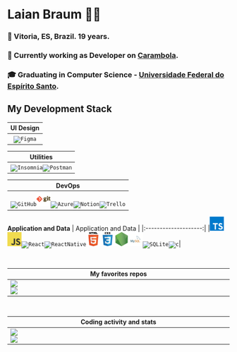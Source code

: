 #  Laian Braum :man_technologist:

### :pushpin: Vitoria, ES, Brazil. 19 years.
### :office: Currently working as Developer on [Carambola](https://carambola.com.vc/). 
### :mortar_board: Graduating in Computer Science - [Universidade Federal do Espírito Santo](https://www.ufes.br/).
## My Development Stack

| UI Design |
|:----------:|
|<code><img height="32" src="https://miro.medium.com/max/5236/1*jNGdZPcjAINHhBERw_gwPA.jpeg" alt="Figma"/></code>|

| Utilities |
|:---------:|
|<code><img height="32" src="https://dashboard.snapcraft.io/site_media/appmedia/2018/04/twitter-card-icon.png" alt="Insomnia"/></code><code><img height="32" src="https://user-images.githubusercontent.com/2676579/34940598-17cc20f0-f9be-11e7-8c6d-f0190d502d64.png" alt="Postman"/></code>|

| DevOps |
|:--------:|
| <code><img height="32" src="https://cdn3.iconfinder.com/data/icons/inficons/512/github.png" alt="GitHub"/></code><code><img height="32" src="https://raw.githubusercontent.com/github/explore/80688e429a7d4ef2fca1e82350fe8e3517d3494d/topics/git/git.png" alt="Git"/></code><code><img height="32" src="https://encrypted-tbn0.gstatic.com/images?q=tbn:ANd9GcQwo0cF6gs2O4yMtgV-aFKvrh102fegcGdOIQ&usqp=CAU" alt="Azure"/></code><code><img height="32" src="https://cdn.iconscout.com/icon/free/png-512/notion-1693557-1442598.png" alt="Notion"/></code><code><img height="32" src="https://cdn.iconscout.com/icon/free/png-512/trello-6-569395.png" alt="Trello"/></code>|

**Application and Data**
| Application and Data |
|:--------------------:|
|<code><img height="32" src="https://raw.githubusercontent.com/github/explore/80688e429a7d4ef2fca1e82350fe8e3517d3494d/topics/typescript/typescript.png" alt="Typescript"/></code><code><img height="32" src="https://raw.githubusercontent.com/github/explore/80688e429a7d4ef2fca1e82350fe8e3517d3494d/topics/javascript/javascript.png" alt="Javascript"/></code><code><img height="32" src="https://microsoft.github.io/react-native-windows/img/header_logo.svg" alt="React"/></code><code><img height="32" src="https://encrypted-tbn0.gstatic.com/images?q=tbn:ANd9GcR-epwFI5D7fkPzU4LX3PqdZqTgkleHQb1n8Q&usqp=CAU" color="white" alt="ReactNative"/></code><code><img height="32" src="https://raw.githubusercontent.com/github/explore/80688e429a7d4ef2fca1e82350fe8e3517d3494d/topics/html/html.png" alt="HTML5"/></code><code><img height="32" src="https://raw.githubusercontent.com/github/explore/80688e429a7d4ef2fca1e82350fe8e3517d3494d/topics/css/css.png" alt="CSS"/></code><code><img height="32" src="https://raw.githubusercontent.com/github/explore/80688e429a7d4ef2fca1e82350fe8e3517d3494d/topics/nodejs/nodejs.png" alt="Nodejs"/></code><code><img height="32" src="https://raw.githubusercontent.com/github/explore/80688e429a7d4ef2fca1e82350fe8e3517d3494d/topics/mysql/mysql.png" alt="MySQL"/></code><code><img height="32" src="https://upload.wikimedia.org/wikipedia/commons/thumb/3/38/SQLite370.svg/1200px-SQLite370.svg.png" alt="SQLite"/></code><code><img height="32" src="https://cdn.iconscout.com/icon/free/png-512/c-programming-569564.png" alt="c"/></code>|

</br>

| My favorites repos                                                                                 |
|:----------------------------------------------------------------------------------------------------------:|
|<img width="265px" align="left" src="https://github-readme-stats.vercel.app/api/pin/?username=laianbraum&repo=Me-nota&bg_color=30,284AFF,B433FF&title_color=fff&text_color=fff" /><img width="300px" align="left" src="https://github-readme-stats.vercel.app/api/pin/?username=laianbraum&repo=Happy&bg_color=30,284AFF,B433FF&title_color=fff&text_color=fff" />|

</br>

| Coding activity and stats                                                                                    |
|:----------------------------------------------------------------------------------------------------------:|
|<img width="300px" align="left" src="https://github-readme-stats.vercel.app/api?username=laianbraum&count_private=true&show_icons=true&bg_color=30,B433FF,284AFF&title_color=fff&text_color=fff" /><img width="300px" align="left" src="https://github-readme-stats.vercel.app/api/top-langs/?username=laianbraum&hide=c,html&layout=compact&bg_color=30,B433FF,284AFF&title_color=fff&text_color=fff" />|
